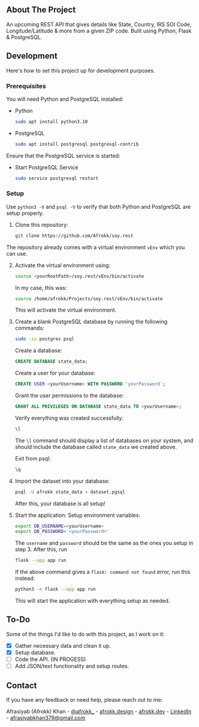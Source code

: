 ## About The Project

An upcoming REST API that gives details like State, Country, IRS SOI Code, Longitude/Latitude & more from a given ZIP code. Built using Python, Flask & PostgreSQL.

## Development
Here's how to set this project up for development purposes.

### Prerequisites
You will need Python and PostgreSQL installed:

* Python
  ```sh
  sudo apt install python3.10

* PostgreSQL
  ```sh
  sudo apt install postgresql postgresql-contrib 

Ensure that the PostgreSQL service is started:
* Start PostgreSQL Service
  ```sh
  sudo service postgresql restart

### Setup
Use `python3 -V` and `psql -V` to verify that both Python and PostgreSQL are setup properly. 

1. Clone this repository:
   ```sh
   git clone https://github.com/Afrokk/soy.rest
   ```
  The repository already comes with a virtual environment `vEnv` which you can use. 

2. Activate the virtual environment using: 
    ```sh
    source <yourRootPath>/soy.rest/vEnv/bin/activate
    ```
    In my case, this was:
    ```sh
    source /home/afrokk/Projects/soy.rest/vEnv/bin/activate
    ```

    This will activate the virtual environment. 
  
3. Create a blank PostgreSQL database by running the following commands:
    ```sh
    sudo -iu postgres psql
    ```

    Create a database:
    ```sql
    CREATE DATABASE state_data;
    ```

    Create a user for your database:
    ```sql
    CREATE USER <yourUsername> WITH PASSWORD 'yourPassword';
    ```

    Grant the user permissions to the database:
    ```sql
    GRANT ALL PRIVILEGES ON DATABASE state_data TO <yourUsername>;
    ```

    Verify everything was created successfully:
    ```sh
    \l
    ```
    The `\l` command should display a list of databases on your system, and should include the database called `state_data` we created above.

    Exit from psql:
    ```sh
    \q
    ```

4. Import the dataset into your database:
    ```sh
    psql -U afrokk state_data < dataset.pgsql
    ```
    After this, your database is all setup!

5. Start the application:
    Setup environment variables:
    ```sh
    export DB_USERNAME=<yourUsername>
    export DB_PASSWORD='<yourPassword>'
    ```
    The `username` and `password` should be the same as the ones you setup in step 3. After this, run

    ```sh
    flask --app app run
    ```
    If the above command gives a `flask: command not found` error, run this instead:
    ```sh
    python3 -m flask --app app run
    ```
    This will start the application with everything setup as needed.

## To-Do
Some of the things I'd like to do with this project, as I work on it:

- [x] Gather necessary data and clean it up.
- [x] Setup database.
- [ ] Code the API. (IN PROGESS)
- [ ] Add JSON/text functionality and setup routes.

## Contact
If you have any feedback or need help, please reach out to me:

Afrasiyab (Afrokk) Khan - [@afrokk_](https://www.instagram.com/afrokk_/) - [afrokk.design](https://afrokk.design/) - [afrokk.dev](https://afrokk.dev/) - [LinkedIn](https://www.linkedin.com/in/afrasiyab-k/) - afrasiyabkhan379@gmail.com
